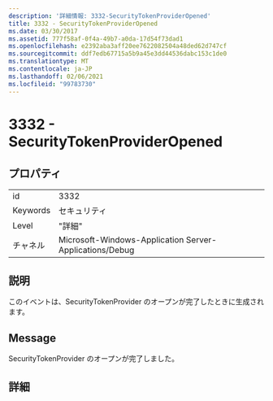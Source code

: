 ```yaml
---
description: '詳細情報: 3332-SecurityTokenProviderOpened'
title: 3332 - SecurityTokenProviderOpened
ms.date: 03/30/2017
ms.assetid: 777f58af-0f4a-49b7-a0da-17d54f73dad1
ms.openlocfilehash: e2392aba3aff20ee7622082504a48ded62d747cf
ms.sourcegitcommit: ddf7edb67715a5b9a45e3dd44536dabc153c1de0
ms.translationtype: MT
ms.contentlocale: ja-JP
ms.lasthandoff: 02/06/2021
ms.locfileid: "99783730"
---
```

# <a name="3332---securitytokenprovideropened"></a>3332 - SecurityTokenProviderOpened

## <a name="properties"></a>プロパティ  
  
|||  
|-|-|  
|id|3332|  
|Keywords|セキュリティ|  
|Level|"詳細"|  
|チャネル|Microsoft-Windows-Application Server-Applications/Debug|  
  
## <a name="description"></a>説明  

 このイベントは、SecurityTokenProvider のオープンが完了したときに生成されます。  
  
## <a name="message"></a>Message  

 SecurityTokenProvider のオープンが完了しました。  
  
## <a name="details"></a>詳細
